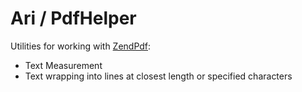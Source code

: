 Ari / PdfHelper
===============

Utilities for working with [ZendPdf](//github.com/zendframework/ZendPdf):

- Text Measurement
- Text wrapping into lines at closest length or specified characters
